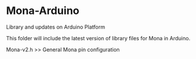 # Mona-Arduino
Library and updates on Arduino Platform

This folder will include the latest version of library files for Mona in Arduino. 

Mona-v2.h  >>  General Mona pin configuration


